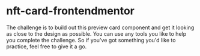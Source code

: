 # nft-card-frontendmentor
The challenge is to build out this preview card component and get it looking as close to the design as possible.  You can use any tools you like to help you complete the challenge. So if you've got something you'd like to practice, feel free to give it a go.
